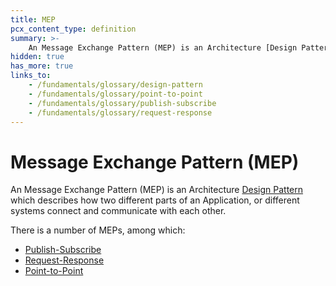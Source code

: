 ```yaml
---
title: MEP
pcx_content_type: definition
summary: >-
    An Message Exchange Pattern (MEP) is an Architecture [Design Pattern](/fundamentals/glossary/#design-pattern) which describes how two different parts of an Application, or different systems connect and communicate with each other.
hidden: true
has_more: true
links_to:
    - /fundamentals/glossary/design-pattern
    - /fundamentals/glossary/point-to-point
    - /fundamentals/glossary/publish-subscribe
    - /fundamentals/glossary/request-response
---
```


# Message Exchange Pattern (MEP)

An Message Exchange Pattern (MEP) is an Architecture [Design Pattern](/fundamentals/glossary/design-pattern) which describes how two different parts of an Application, or different systems connect and communicate with each other.

There is a number of MEPs, among which:

-   [Publish-Subscribe](/fundamentals/glossary/publish-subscribe)
-   [Request-Response](/fundamentals/glossary/request-response)
-   [Point-to-Point](/fundamentals/glossary/point-to-point)
